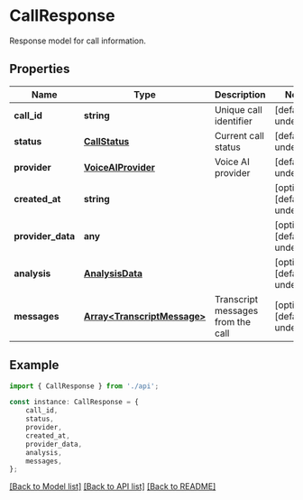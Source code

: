 # CallResponse

Response model for call information.

## Properties

Name | Type | Description | Notes
------------ | ------------- | ------------- | -------------
**call_id** | **string** | Unique call identifier | [default to undefined]
**status** | [**CallStatus**](CallStatus.md) | Current call status | [default to undefined]
**provider** | [**VoiceAIProvider**](VoiceAIProvider.md) | Voice AI provider | [default to undefined]
**created_at** | **string** |  | [optional] [default to undefined]
**provider_data** | **any** |  | [optional] [default to undefined]
**analysis** | [**AnalysisData**](AnalysisData.md) |  | [optional] [default to undefined]
**messages** | [**Array&lt;TranscriptMessage&gt;**](TranscriptMessage.md) | Transcript messages from the call | [optional] [default to undefined]

## Example

```typescript
import { CallResponse } from './api';

const instance: CallResponse = {
    call_id,
    status,
    provider,
    created_at,
    provider_data,
    analysis,
    messages,
};
```

[[Back to Model list]](../README.md#documentation-for-models) [[Back to API list]](../README.md#documentation-for-api-endpoints) [[Back to README]](../README.md)
